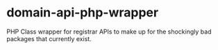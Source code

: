 # domain-api-php-wrapper
PHP Class wrapper for registrar APIs to make up for the shockingly bad packages that currently exist.
